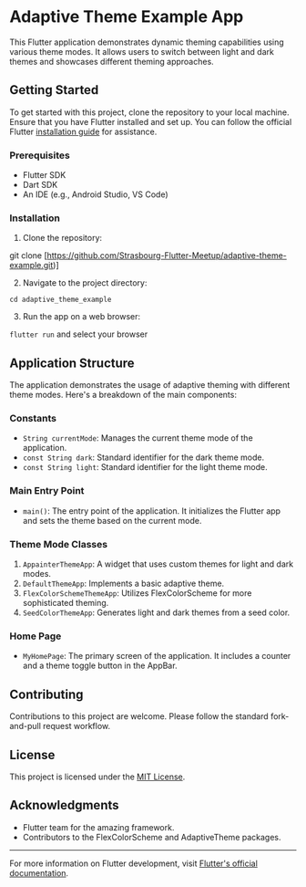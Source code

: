 # Adaptive Theme Example App

This Flutter application demonstrates dynamic theming capabilities using various theme modes. It
allows users to switch between light and dark themes and showcases different theming approaches.

## Getting Started

To get started with this project, clone the repository to your local machine. Ensure that you have
Flutter installed and set up. You can follow the official
Flutter [installation guide](https://flutter.dev/docs/get-started/install) for assistance.

### Prerequisites

- Flutter SDK
- Dart SDK
- An IDE (e.g., Android Studio, VS Code)

### Installation

1. Clone the repository:

git clone [https://github.com/Strasbourg-Flutter-Meetup/adaptive-theme-example.git)]

2. Navigate to the project directory:

```cd adaptive_theme_example```

3. Run the app on a web browser:

```flutter run``` and select your browser

## Application Structure

The application demonstrates the usage of adaptive theming with different theme modes. Here's a
breakdown of the main components:

### Constants

- `String currentMode`: Manages the current theme mode of the application.
- `const String dark`: Standard identifier for the dark theme mode.
- `const String light`: Standard identifier for the light theme mode.

### Main Entry Point

- `main()`: The entry point of the application. It initializes the Flutter app and sets the theme
  based on the current mode.

### Theme Mode Classes

1. `AppainterThemeApp`: A widget that uses custom themes for light and dark modes.
2. `DefaultThemeApp`: Implements a basic adaptive theme.
3. `FlexColorSchemeThemeApp`: Utilizes FlexColorScheme for more sophisticated theming.
4. `SeedColorThemeApp`: Generates light and dark themes from a seed color.

### Home Page

- `MyHomePage`: The primary screen of the application. It includes a counter and a theme toggle
  button in the AppBar.

## Contributing

Contributions to this project are welcome. Please follow the standard fork-and-pull request
workflow.

## License

This project is licensed under the [MIT License](LICENSE).

## Acknowledgments

- Flutter team for the amazing framework.
- Contributors to the FlexColorScheme and AdaptiveTheme packages.

---

For more information on Flutter development,
visit [Flutter's official documentation](https://flutter.dev/docs).
